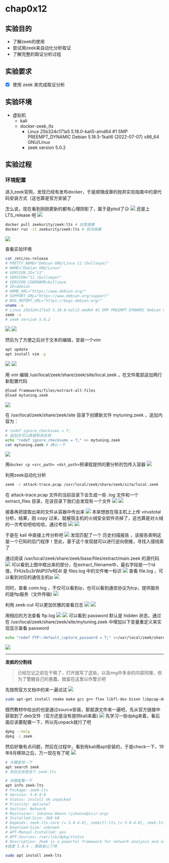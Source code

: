 # chap0x12

## 实验目的
- 了解zeek的使用
- 尝试用zeek来自动化分析取证
- 了解完整的取证分析过程

## 实验要求
- [x] 使用 zeek 来完成取证分析

## 实验环境
- 虚拟机
  - kali
  - docker-zeek_lts
    - Linux 25b324c171a5 5.18.0-kali5-amd64 #1 SMP PREEMPT_DYNAMIC Debian 5.18.5-1kali6 (2022-07-07) x86_64 GNU/Linux
    - zeek version 5.0.2

## 实验过程

### 环境配置

进入zeek官网，发现已经有发布docker，于是顺理成章的抛弃实验指南中的源代码安装方式（这也算是官方安装了

怎么说，现在看到刚刚更新的都有心理阴影了，属于是ptsd了😥
![](./img/faredate.png)
还是上 LTS_release 吧
![](img/lts_release.png)
```bash
docker pull zeekurity/zeek:lts # 拉取镜像
docker run -it zeekurity/zeek:lts # 启动容器
```
![](img/docker_up.png)

查看实验环境
```sh
cat /etc/os-release
# PRETTY_NAME="Debian GNU/Linux 11 (bullseye)"
# NAME="Debian GNU/Linux"
# VERSION_ID="11"
# VERSION="11 (bullseye)"
# VERSION_CODENAME=bullseye
# ID=debian
# HOME_URL="https://www.debian.org/"
# SUPPORT_URL="https://www.debian.org/support"
# BUG_REPORT_URL="https://bugs.debian.org/"
uname -a
# Linux 25b324c171a5 5.18.0-kali5-amd64 #1 SMP PREEMPT_DYNAMIC Debian 5.18.5-1kali6 (2022-07-07) x86_64 GNU/Linux
zeek -v
# zeek version 5.0.2
```
![](img/zeek_os_release.png)
![](img/zeek_env.png)

然后为了方便之后对于文本的编辑，安装一个vim
```bash
apt update
apt install vim -y
```
![](img/no_vim.png)
![](img/install_vim.png)

用 vim 编辑 /usr/local/zeek/share/zeek/site/local.zeek ，在文件尾部追加两行新配置代码
```sh
@load frameworks/files/extract-all-files
@load mytuning.zeek
```
![](img/append.png)

在 /usr/local/zeek/share/zeek/site 目录下创建新文件 mytuning.zeek ，追加内容为：
```sh
# redef ignore_checksums = T;
# 追加也可以直接放进去嘛
echo "redef ignore_checksums = T;" >> mytuning.zeek
cat mytuning.zeek # 确认一下
```
![](img/append2.png)

用`docker cp <src_path> <dst_path>`把课程提供的要分析的包传入容器
![](img/docker_cp.png)

利用zeek自动化分析
```sh
zeek -r attack-trace.pcap /usr/local/zeek/share/zeek/site/local.zeek
```
在 attack-trace.pcap 文件的当前目录下会生成一些 .log 文件和一个 extract_files 目录，在该目录下我们会发现有一个文件
![](img/zeek.png)
![](img/extrac.png)

接着再把提取出来的文件从容器中传出来
![](img/dockerps.png)
本来想放在宿主机上上传  virustotal 分析，结果，刚 copy 过来，就被宿主机的火绒安全软件杀掉了，这也算是对火绒的一次考验吧哈哈哈，通过考验
![](img/huorong.png)
![](img/huorong1.png)

于是在 kali 中直接上传分析吧
![](img/virustotal.png)
发现匹配了一个 历史扫描报告 ，该报告表明这是一个已知的后门程序！至此，基于这个发现就可以进行逆向倒推，寻找入侵线索了

通过阅读 /usr/local/zeek/share/zeek/base/files/extract/main.zeek 的源代码
![](img/find_id.png)
可以看到上图中框出来的部分，在extract_filename中，最右字段是一个id值，FHUsSu3rWdP07eRE4l 是 files.log 中的文件唯一标识
![](img/fid.png)
查看 file.log ，可以看到对应的通信主机ip
![](img/hosts.png)

同时，查看 conn.log ，不仅可以看到ip，也可以看到通信协议为tcp，提供服务的是ftp服务（文件传输)
![](img/ftp.png)

利用 zeek-cut 可以更加优雅的查看日志
![](img/tips.png)
![](img/tips2.png)

用相应的方法查看 ftp.log 
![](img/ftplog.png)
![](img/passwordhidden.png)
可以看到 password 默认是 hidden 状态，通过在 /usr/local/zeek/share/zeek/site/mytuning.zeek 中增加以下变量重定义来实现显示查看 password
```sh
echo "redef FTP::default_capture_password = T;" >>/usr/local/zeek/share/zeek/site/mytuning.zeek
```
![](img/passwd.png)

---
**发疯的分割线**
> 已经忘记之前在干嘛了，打开就写了这些，以及img中多余的内容同理，但为了警醒自己的愚蠢，就留在这里以作警示吧


先按照官方文档中的来一遍试试
![](img/pre.png)
```bash
sudo apt-get install cmake make gcc g++ flex libfl-dev bison libpcap-dev libssl-dev python3 python3-dev swig zlib1g-dev
```
既然教材中给出的也是通过source安装，那就源文件来一遍吧，先从官方链接中获取到了.deb文件（官方还是没有提供kali来着)
![](img/deb.png)
先学习一些dpkg来着，看后面应该要配置一下，所以先unpack就行了吧
```bash
dpkg --help
dpkg -i zeek
```
然后好像有点问题，然后在过程中，看到有kali用apt安装的，于是check一下，19年8月移除之后，万一现在有了呢
![](img/apt-install.png)

```sh
# 大概查找一下
apt search zeek
# 现在应该是这个 zeek-lts

# 详细查看一下
apt info zeek-lts
# Package: zeek-lts
# Version: 5.0.4-0
# Status: install ok unpacked
# Priority: optional
# Section: Network
# Maintainer: Johanna Amann <johanna@icir.org>
# Installed-Size: 360 kB
# Depends: zeek-lts-core (= 5.0.4-0), zeekctl-lts (= 5.0.4-0), zeek-lts-core-dev (= 5.0.4-0), zeek-lts-spicy-dev (= 5.0.4-0), zeek-lts-zkg (= 5.0.4-0), zeek-lts-client (= 5.0.4-0)
# Download-Size: unknown
# APT-Manual-Installed: yes
# APT-Sources: /var/lib/dpkg/status
# Description: Zeek is a powerful framework for network analysis and security monitoring.
#就是 5.0.4 ，那就省心了吧

sudo apt install zeek-lts
```